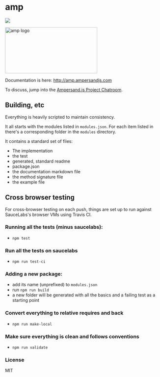 # amp

![](https://api.travis-ci.org/AmpersandJS/amp.svg?branch=master)

<a href="http://amp.ampersandjs.com"><img width="300" height="150" src="http://amp.ampersandjs.com/documentation/public/images/ampersand-amp.svg" alt="amp logo" /></a>

Documentation is here: http://amp.ampersandjs.com

To discuss, jump into the [Ampersand.js Project Chatroom](https://gitter.im/AmpersandJS/AmpersandJS).

## Building, etc

Everything is heavily scripted to maintain consistency.

It all starts with the modules listed in `modules.json`. For each item listed in there's a corresponding folder in the `modules` directory.

It contains a standard set of files:

- The implementation
- the test
- generated, standard readme
- package.json
- the documentation markdown file
- the method signature file
- the example file

## Cross browser testing

For cross-browser testing on each push, things are set up to run against SauceLabs's browser VMs using Travis CI.

### Running all the tests (minus saucelabs):

- `npm test`

### Run all the tests on saucelabs

- `npm run test-ci`

### Adding a new package:

- add its name (unprefixed) to `modules.json`
- run `npm run build`
- a new folder will be generated with all the basics and a failing test as a starting point

### Convert everything to relative requires and back

- `npm run make-local`

### Make sure everything is clean and follows conventions

- `npm run validate`

### License

MIT

